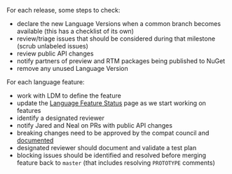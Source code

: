For each release, some steps to check:

- declare the new Language Versions when a common branch becomes available (this has a checklist of its own)
- review/triage issues that should be considered during that milestone (scrub unlabeled issues)
- review public API changes
- notify partners of preview and RTM packages being published to NuGet
- remove any unused Language Version

For each language feature:

- work with LDM to define the feature
- update the [Language Feature Status](https://github.com/dotnet/roslyn/blob/master/docs/Language%20Feature%20Status.md) page as we start working on features
- identify a designated reviewer
- notify Jared and Neal on PRs with public API changes
- breaking changes need to be approved by the compat council and [documented](https://github.com/dotnet/roslyn/tree/master/docs/compilers/CSharp)
- designated reviewer should document and validate a test plan
- blocking issues should be identified and resolved before merging feature back to `master` (that includes resolving `PROTOTYPE` comments)
